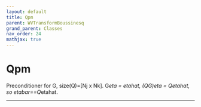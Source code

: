 ```yaml
---
layout: default
title: Qpm
parent: WVTransformBoussinesq
grand_parent: Classes
nav_order: 24
mathjax: true
---
```


#  Qpm

Preconditioner for G, size(Q)=[Nj x Nk]. G*eta = etahat, (QG)*eta = Q*etahat, so etabar==Q*etahat.


---

